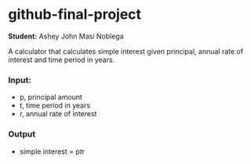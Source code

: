 # github-final-project

**Student:** Ashey John Masi Noblega

A calculator that calculates simple interest given principal, annual rate of interest and time period in years.

### Input:
- p, principal amount
- t, time period in years
- r, annual rate of interest

### Output
- simple interest = p*t*r
